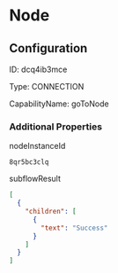 # Node
## Configuration
ID:  dcq4ib3mce

Type: CONNECTION 

CapabilityName: goToNode






### Additional Properties
nodeInstanceId
```string 
8qr5bc3clq
```


subflowResult
```json 
[
  {
    "children": [
      {
        "text": "Success"
      }
    ]
  }
]
```




